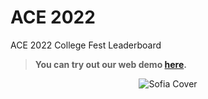 # ACE 2022

ACE 2022 College Fest Leaderboard

> **You can try out our web demo [here](https://ace2022.web.app).**
<p align="center">

  <img src="https://github.com/abhi123vj/ace/blob/dev/prodctnbuild/assets/gg.jpg" alt="Sofia Cover" />

</p>

